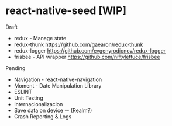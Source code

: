 # react-native-seed [WIP]

Draft
- redux - Manage state
- redux-thunk
https://github.com/gaearon/redux-thunk
- redux-logger
https://github.com/evgenyrodionov/redux-logger
- frisbee - API wrapper
https://github.com/niftylettuce/frisbee

Pending 
- Navigation - react-native-navigation
- Moment - Date Manipulation Library
- ESLINT
- Unit Testing
- Internacionalizacion
- Save data on device -- (Realm?)
- Crash Reporting & Logs
